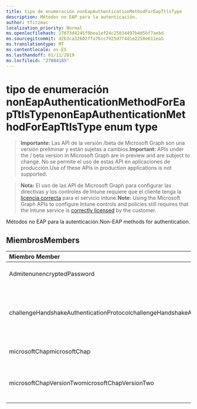 ```yaml
---
title: tipo de enumeración nonEapAuthenticationMethodForEapTtlsType
description: Métodos no EAP para la autenticación.
author: tfitzmac
localization_priority: Normal
ms.openlocfilehash: 27673d4245f9bea1ef24c25034497b4d5bf7aebd
ms.sourcegitcommit: d2b3ca32602ffa76cc7925d7f4d1e2258e611ea5
ms.translationtype: MT
ms.contentlocale: es-ES
ms.lasthandoff: 01/11/2019
ms.locfileid: "27884185"
---
```

# <a name="noneapauthenticationmethodforeapttlstype-enum-type"></a><span data-ttu-id="615c2-103">tipo de enumeración nonEapAuthenticationMethodForEapTtlsType</span><span class="sxs-lookup"><span data-stu-id="615c2-103">nonEapAuthenticationMethodForEapTtlsType enum type</span></span>

> <span data-ttu-id="615c2-104">**Importante:** Las API de la versión /beta de Microsoft Graph son una versión preliminar y están sujetas a cambios.</span><span class="sxs-lookup"><span data-stu-id="615c2-104">**Important:** APIs under the / beta version in Microsoft Graph are in preview and are subject to change.</span></span> <span data-ttu-id="615c2-105">No se permite el uso de estas API en aplicaciones de producción.</span><span class="sxs-lookup"><span data-stu-id="615c2-105">Use of these APIs in production applications is not supported.</span></span>

> <span data-ttu-id="615c2-106">**Nota:** El uso de las API de Microsoft Graph para configurar las directivas y los controles de Intune requiere que el cliente tenga la [licencia correcta](https://go.microsoft.com/fwlink/?linkid=839381) para el servicio Intune.</span><span class="sxs-lookup"><span data-stu-id="615c2-106">**Note:** Using the Microsoft Graph APIs to configure Intune controls and policies still requires that the Intune service is [correctly licensed](https://go.microsoft.com/fwlink/?linkid=839381) by the customer.</span></span>

<span data-ttu-id="615c2-107">Métodos no EAP para la autenticación.</span><span class="sxs-lookup"><span data-stu-id="615c2-107">Non-EAP methods for authentication.</span></span>
## <a name="members"></a><span data-ttu-id="615c2-108">Miembros</span><span class="sxs-lookup"><span data-stu-id="615c2-108">Members</span></span>
|<span data-ttu-id="615c2-109">Miembro	</span><span class="sxs-lookup"><span data-stu-id="615c2-109">Member</span></span>|<span data-ttu-id="615c2-110">Valor</span><span class="sxs-lookup"><span data-stu-id="615c2-110">Value</span></span>|<span data-ttu-id="615c2-111">Description</span><span class="sxs-lookup"><span data-stu-id="615c2-111">Description</span></span>|
|:---|:---|:---|
|<span data-ttu-id="615c2-112">Admiten</span><span class="sxs-lookup"><span data-stu-id="615c2-112">unencryptedPassword</span></span>|<span data-ttu-id="615c2-113">0</span><span class="sxs-lookup"><span data-stu-id="615c2-113">0</span></span>|<span data-ttu-id="615c2-114">Contraseña no cifrada (PAP).</span><span class="sxs-lookup"><span data-stu-id="615c2-114">Unencrypted password (PAP).</span></span>|
|<span data-ttu-id="615c2-115">challengeHandshakeAuthenticationProtocol</span><span class="sxs-lookup"><span data-stu-id="615c2-115">challengeHandshakeAuthenticationProtocol</span></span>|<span data-ttu-id="615c2-116">1</span><span class="sxs-lookup"><span data-stu-id="615c2-116">1</span></span>|<span data-ttu-id="615c2-117">Protocolo de autenticación de desafío mutuo (CHAP).</span><span class="sxs-lookup"><span data-stu-id="615c2-117">Challenge Handshake Authentication Protocol (CHAP).</span></span>|
|<span data-ttu-id="615c2-118">microsoftChap</span><span class="sxs-lookup"><span data-stu-id="615c2-118">microsoftChap</span></span>|<span data-ttu-id="615c2-119">2</span><span class="sxs-lookup"><span data-stu-id="615c2-119">2</span></span>| <span data-ttu-id="615c2-120">Microsoft CHAP (MS-CHAP).</span><span class="sxs-lookup"><span data-stu-id="615c2-120">Microsoft CHAP (MS-CHAP).</span></span>|
|<span data-ttu-id="615c2-121">microsoftChapVersionTwo</span><span class="sxs-lookup"><span data-stu-id="615c2-121">microsoftChapVersionTwo</span></span>|<span data-ttu-id="615c2-122">3</span><span class="sxs-lookup"><span data-stu-id="615c2-122">3</span></span>|<span data-ttu-id="615c2-123">Microsoft CHAP versión 2 (MS-CHAP v2).</span><span class="sxs-lookup"><span data-stu-id="615c2-123">Microsoft CHAP Version 2 (MS-CHAP v2).</span></span>|





